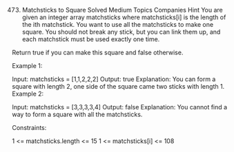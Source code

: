 473. Matchsticks to Square
     Solved
     Medium
     Topics
     Companies
     Hint
     You are given an integer array matchsticks where matchsticks[i] is the length of the ith matchstick. You want to use all the matchsticks to make one square. You should not break any stick, but you can link them up, and each matchstick must be used exactly one time.

Return true if you can make this square and false otherwise.

Example 1:

Input: matchsticks = [1,1,2,2,2]
Output: true
Explanation: You can form a square with length 2, one side of the square came two sticks with length 1.
Example 2:

Input: matchsticks = [3,3,3,3,4]
Output: false
Explanation: You cannot find a way to form a square with all the matchsticks.

Constraints:

1 <= matchsticks.length <= 15
1 <= matchsticks[i] <= 108
